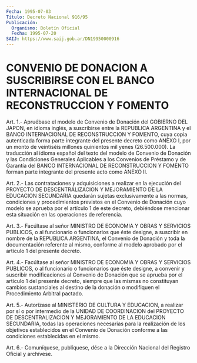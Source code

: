 ```yaml
---
Fecha: 1995-07-03
Título: Decreto Nacional 916/95
Publicación:
  Organismo: Boletín Oficial
  Fecha: 1995-07-20
SAIJ: https://www.saij.gob.ar/DN19950000916
---
```

# CONVENIO DE DONACION A SUSCRIBIRSE CON EL BANCO INTERNACIONAL DE RECONSTRUCCION Y FOMENTO

<a id="1"></a>
Art.  1.-  Apruébase  el  modelo  de  Convenio de Donación del GOBIERNO  DEL  JAPON,  en  idioma  inglés, a suscribirse  entre  la REPUBLICA ARGENTINA y el BANCO INTERNACIONAL  DE  RECONSTRUCCION  Y FOMENTO,    cuya  copia  autenticada  forma  parte  integrante  del presente decreto  como ANEXO I, por un monto de veintiséis millones quinientos mil yenes  (26.500.000). La traducción al idioma español del texto del modelo de  Convenio  de  Donación  y  las Condiciones Generales Aplicables a los Convenios de Préstamo y de  Garantía del BANCO  INTERNACIONAL  DE  RECONSTRUCCION  Y  FOMENTO  forman  parte integrante del presente acto como ANEXO II.

<a id="2"></a>
Art.  2.-  Las contrataciones y adquisiciones a realizar en la ejecución del PROYECTO  DE  DESCENTRALIZACION  Y MEJORAMIENTO DE LA EDUCACION SECUNDARIA quedarán sujetas exclusivamente  a las normas, condiciones  y procedimientos previstos en el Convenio de  Donación cuyo  modelo  se  aprueba  por  el  artículo  1  de  este  decreto, debiéndose  mencionar    esta   situación  en  las  operaciones  de referencia.

<a id="3"></a>
Art.  3.-  Facúltase  al  señor MINISTRO DE ECONOMIA Y OBRAS Y SERVICIOS  PUBLICOS,  o  al funcionario  o  funcionarios  que  éste designe,  a  suscribir en nombre  de  la  REPUBLICA  ARGENTINA,  el Convenio de Donación  y  toda  la documentación referente al mismo, conforme  al  modelo  aprobado  por  el  artículo  1  del  presente decreto.

<a id="4"></a>
Art.  4.-  Facúltase  al  señor MINISTRO DE ECONOMIA Y OBRAS Y SERVICIOS  PUBLICOS,  o  al funcionario  o  funcionarios  que  éste designe,  a  convenir y suscribir  modificaciones  al  Convenio  de Donación que se  aprueba  por  el  artículo 1 del presente decreto, siempre  que  las  mismas no constituyan  cambios  sustanciales  al destino  de la donación  o  modifiquen  el  Procedimiento  Arbitral pactado.

<a id="5"></a>
Art.  5.-  Autorízase  al MINISTERIO DE CULTURA Y EDUCACION, a realizar por sí o por intermedio  de  la UNIDAD DE COORDINACION del PROYECTO  DE  DESCENTRALIZACION  Y  MEJORAMIENTO  DE  LA  EDUCACION SECUNDARIA, todas las operaciones necesarias  para  la  realización de  los objetivos establecidos en el Convenio de Donación  conforme a las condiciones establecidas en el mismo.

<a id="6"></a>
Art. 6.- Comuníquese, publíquese, dése a la Dirección Nacional del Registro Oficial y archívese.